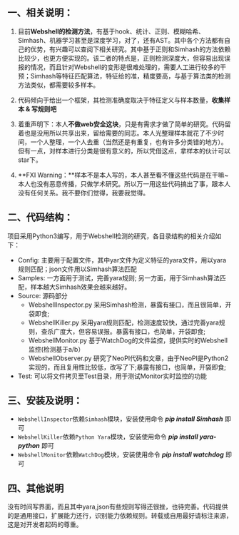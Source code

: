 一、相关说明：
---
    
1. 目前**Webshell的检测方法**，有基于hook、统计、正则、模糊哈希、Simhash、机器学习甚至是深度学习，对了，还有AST。其中各个方法都有自己的优势，有兴趣可以查阅下相关研究。其中基于正则和Simhash的方法依赖比较少，也更方便实现的。该二者的特点是，正则检测深度大，但容易出现误报的情况，而且针对Webshell的变形是很难处理的，需要人工进行较多的干预；Simhash等特征匹配算法，特征给的准，精度要高，与基于算法类的检测方法类似，都需要较多样本。
    
2. 代码倾向于给出一个框架，其检测准确度取决于特征定义与样本数量，**收集样本 & 写规则吧**
    
3. 着重声明下：本人**不做web安全这块**，只是有需求才做了简单的研究。代码留着也是没用所以共享出来，留给需要的同志。本人光整理样本就花了不少时间，一个人整理，一个人去重（当然还是有重复，也有许多分类错的地方）。但有一点，对样本进行分类是很有意义的，所以凭借这点，拿样本的伙计可以star下。
    
4. **FXI Warning：**样本不是本人写的，本人甚至看不懂这些代码是在干嘛~本人也没有恶意传播，只做学术研究。所以万一用这些代码搞出了事，跟本人没有任何关系。我不要你们觉得，我要我觉得。

二、代码结构：
---
项目采用Python3编写，用于Webshell检测的研究，各目录结构的相关介绍如下：

+ Config: 主要用于配置文件，其中yar文件为定义特征的yara文件，用以yara规则匹配；json文件用以Simhash算法匹配
+ Samples: 一方面用于测试，完善yara规则; 另一方面，用于Simhash算法匹配，样本越大Simhash效果会越来越好。
+ Source: 源码部分
	* WebshellInspector.py 采用Simhash检测，暴露有接口，而且很简单，开袋即食;
	* WebshellKiller.py 采用yara规则匹配，检测速度较快，通过完善yara规则，查杀广度大，但容易误报。暴露有接口，也简单，开袋即食;
	* WebshellMonitor.py 基于WatchDog的文件监控，提供实时的Webshell监控(检测基于a/b）
	* WebshellObserver.py 研究了NeoPI代码和文章，由于NeoPI是Python2实现的，而且复用性比较低，改写了下;暴露有接口，也简单，开袋即食;
+ Test: 可以将文件拷贝至Test目录，用于测试Monitor实时监控的功能


三、安装及说明：
---
+ `WebshellInspector`依赖`Simhash`模块，安装使用命令 ***pip install Simhash*** 即可
+ `WebshellKiller`依赖`Python Yara`模块，安装使用命令 ***pip install yara-python*** 即可
+ `WebshellMonitor`依赖`WatchDog`模块，安装使用命令 ***pip install watchdog*** 即可

四、其他说明
---
没有时间写界面，而且其中yara,json有些规则写得还很挫，也待完善。代码提供的是通用接口，扩展能力还行，识别能力依赖规则。转载或自用最好请标注来源，这是对开发者起码的尊重。

       
